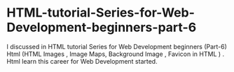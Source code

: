 # HTML-tutorial-Series-for-Web-Development-beginners-part-6
I discussed in HTML tutorial Series for Web Development beginners (Part-6) Html (HTML Images , Image Maps, Background Image , Favicon in HTML ) . Html learn this career for Web Development started.
